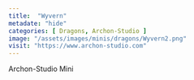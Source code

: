 ```yaml
---
title:  "Wyvern"
metadate: "hide"
categories: [ Dragons, Archon-Studio ]
image: "/assets/images/minis/dragons/Wyvern2.png"
visit: "https://www.archon-studio.com"
---
```

Archon-Studio Mini